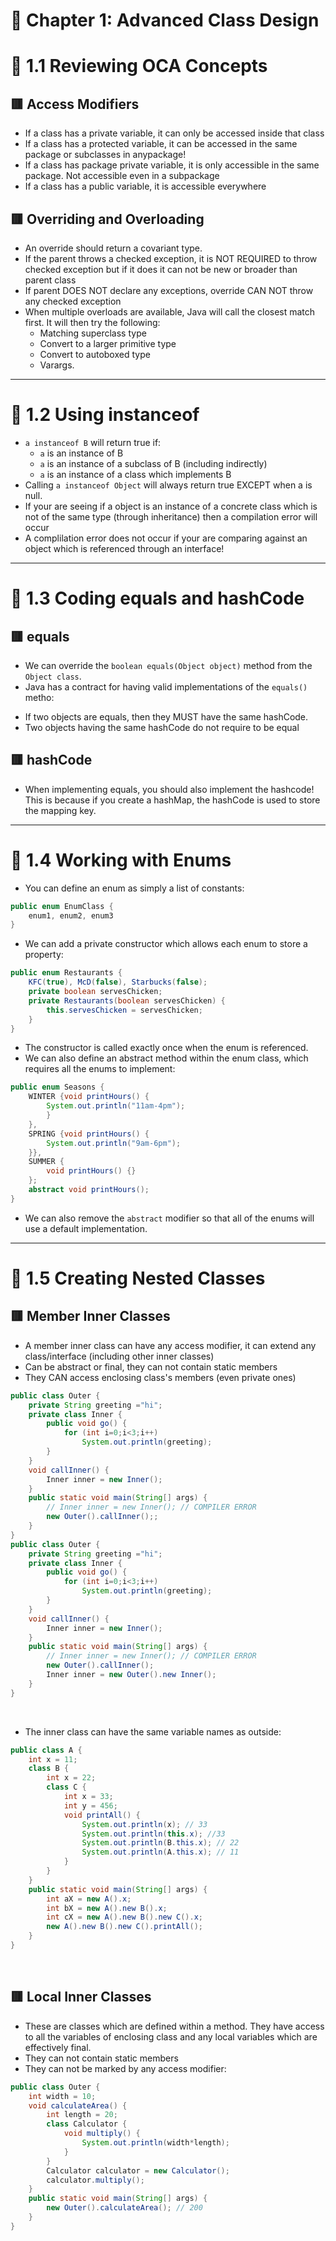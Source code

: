 <link href="../../styles.css" rel="stylesheet"></link>

# 📝 Chapter 1: Advanced Class Design

# 🧠 1.1 Reviewing OCA Concepts

## 🟥 Access Modifiers
* If a class has a private variable, it can only be accessed inside that class
* If a class has a protected variable, it can be accessed in the same package or subclasses in anypackage!
* If a class has package private variable, it is only accessible in the same package. Not accessible even in a subpackage
* If a class has a public variable, it is accessible everywhere

## 🟥 Overriding and Overloading
* An override should return a covariant type.
* If the parent throws a checked exception, it is NOT REQUIRED to throw checked exception but if it does it can not be new or broader than parent class
* If parent DOES NOT declare any exceptions, override CAN NOT throw any  checked exception
* When multiple overloads are available, Java will call the closest match first. It will then try the following:
    - Matching superclass type
    - Convert to a larger primitive type
    - Convert to autoboxed type
    - Varargs.

<hr>

# 🧠 1.2 Using instanceof
* `a instanceof B` will return true if:
    - `a` is an instance of B
    - `a` is an instance of a subclass of B (including indirectly)
    - `a` is an instance of a class which implements B
* Calling `a instanceof Object` will always return true EXCEPT when a is null.
* If your are seeing if a object is an instance of a concrete class which is not of the same type (through inheritance) then a compilation error will occur
* A complilation error does not occur if your are comparing against an object which is referenced through an interface!

<hr>

# 🧠 1.3 Coding equals and hashCode

## 🟥 equals
* We can override the `boolean equals(Object object)` method from the `Object class`.
* Java has a contract for having valid implementations of the `equals()` metho:
- If two objects are equals, then they MUST have the same hashCode.
- Two objects having the same hashCode do not require to be equal
## 🟥 hashCode
* When implementing equals, you should also implement the hashcode! This is because if you create a hashMap, the hashCode is used to store the mapping key.

<hr>

# 🧠 1.4 Working with Enums
* You can define an enum as simply a list of constants:
```java
public enum EnumClass {
	enum1, enum2, enum3
}
```
* We can add a private constructor which allows each enum to store a property:
```java
public enum Restaurants {
    KFC(true), McD(false), Starbucks(false);
    private boolean servesChicken;
    private Restaurants(boolean servesChicken) {
        this.servesChicken = servesChicken;
    }
}
```
* The constructor is called exactly once when the enum is referenced.
* We can also define an abstract method within the enum class, which requires all the enums to implement:
```java
public enum Seasons {
	WINTER {void printHours() {
		System.out.println("11am-4pm");
		}
	},
	SPRING {void printHours() {
		System.out.println("9am-6pm");
	}},
	SUMMER {
		void printHours() {} 
	};
	abstract void printHours();
}
```
* We can also remove the `abstract` modifier so that all of the enums will use a default implementation.

<hr>

# 🧠 1.5 Creating Nested Classes

## 🟥 Member Inner Classes
* A member inner class can have any access modifier, it can extend any class/interface (including other inner classes)
* Can be abstract or final, they can not contain static members
* They CAN access enclosing class's members (even private ones)
```java
public class Outer {
	private String greeting ="hi";
	private class Inner {
		public void go() {
			for (int i=0;i<3;i++) 
				System.out.println(greeting);
		}	
	}
	void callInner() {
		Inner inner = new Inner();
	}
	public static void main(String[] args) {
		// Inner inner = new Inner(); // COMPILER ERROR
		new Outer().callInner();;
	}
}
public class Outer {
	private String greeting ="hi";
	private class Inner {
		public void go() {
			for (int i=0;i<3;i++) 
				System.out.println(greeting);
		}	
	}
	void callInner() {
		Inner inner = new Inner();
	}
	public static void main(String[] args) {
		// Inner inner = new Inner(); // COMPILER ERROR
		new Outer().callInner();
        Inner inner = new Outer().new Inner();
	}
}
```

<br>

* The inner class can have the same variable names as outside:

```java
public class A {
	int x = 11;
	class B {
		int x = 22;
		class C {
			int x = 33;
			int y = 456;
			void printAll() {
				System.out.println(x); // 33
				System.out.println(this.x); //33
				System.out.println(B.this.x); // 22
				System.out.println(A.this.x); // 11
			}
		}
	}
	public static void main(String[] args) {
		int aX = new A().x;
		int bX = new A().new B().x;
		int cX = new A().new B().new C().x;
		new A().new B().new C().printAll();
	}
}
```

<br>

## 🟥 Local Inner Classes
* These are classes which are defined within a method. They have access to all the variables of enclosing class and any local variables which are effectively final.
* They can not contain static members
* They can not be marked by any access modifier:

```java
public class Outer {
	int width = 10;
	void calculateArea() {
		int length = 20;
		class Calculator {
			void multiply() {
				System.out.println(width*length);
			}
		}
		Calculator calculator = new Calculator();
		calculator.multiply();
	}
	public static void main(String[] args) {
		new Outer().calculateArea(); // 200
	}
}
```